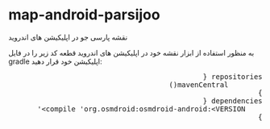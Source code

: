 # map-android-parsijoo
نقشه پارسی جو در اپلیکیشن های اندروید


به منظور استفاده از ابزار نقشه خود در اپلیکیشن های اندروید قطعه کد زیر را در فایل gradle اپلیکیشن خود قرار دهید:

<div class="highlight highlight-source-groovy" style="direction: rtl;"><pre>repositories {
        mavenCentral()
}
dependencies {
 	compile <span class="pl-s"><span class="pl-pds">'</span>org.osmdroid:osmdroid-android:&lt;VERSION&gt;<span class="pl-pds">'</span></span>
}</pre></div>
